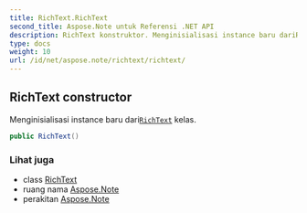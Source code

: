 ```yaml
---
title: RichText.RichText
second_title: Aspose.Note untuk Referensi .NET API
description: RichText konstruktor. Menginisialisasi instance baru dariRichText kelas.
type: docs
weight: 10
url: /id/net/aspose.note/richtext/richtext/
---
```

## RichText constructor

Menginisialisasi instance baru dari[`RichText`](../) kelas.

```csharp
public RichText()
```

### Lihat juga

* class [RichText](../)
* ruang nama [Aspose.Note](../../richtext/)
* perakitan [Aspose.Note](../../../)


